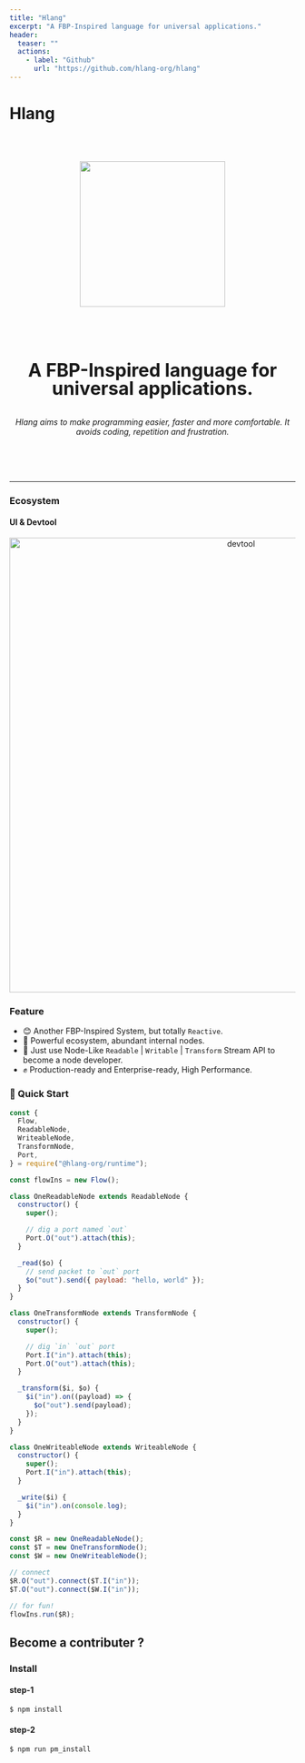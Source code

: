 ```yaml
---
title: "Hlang"
excerpt: "A FBP-Inspired language for universal applications."
header:
  teaser: ""
  actions:
    - label: "Github"
      url: "https://github.com/hlang-org/hlang"
---
```


# Hlang

<br />
<br />

<p align="center">
  <img src="https://raw.githubusercontent.com/hlang-org/hlang/main/media/logo.png" width="256" height="256" />
</p>

<br />
<br />

<br />
<br />

<p align="center">
<b style="font-size: 32px;line-height: 32px;">A FBP-Inspired language for universal applications.</b>
<br />
<br />
<br />
<em>Hlang aims to make programming easier, faster and more comfortable. It avoids coding, repetition and frustration.</em>
<br />
<br />
</p>

<br />
<br />

---

### Ecosystem

#### UI & Devtool

<p align="center">
  <img width="800" src="https://raw.githubusercontent.com/hlang-org/hlang/main/media/ui.png" alt="devtool">
</p>

### Feature

* 😊 Another FBP-Inspired System, but totally `Reactive`.
* 🚀 Powerful ecosystem, abundant internal nodes.
* 👬 Just use Node-Like `Readable` | `Writable` | `Transform` Stream API to become a node developer.
* ✊ Production-ready and Enterprise-ready, High Performance.

### 🌰 Quick Start

```javascript
const {
  Flow,
  ReadableNode,
  WriteableNode,
  TransformNode,
  Port,
} = require("@hlang-org/runtime");

const flowIns = new Flow();

class OneReadableNode extends ReadableNode {
  constructor() {
    super();

    // dig a port named `out`
    Port.O("out").attach(this);
  }

  _read($o) {
    // send packet to `out` port
    $o("out").send({ payload: "hello, world" });
  }
}

class OneTransformNode extends TransformNode {
  constructor() {
    super();

    // dig `in` `out` port
    Port.I("in").attach(this);
    Port.O("out").attach(this);
  }

  _transform($i, $o) {
    $i("in").on((payload) => {
      $o("out").send(payload);
    });
  }
}

class OneWriteableNode extends WriteableNode {
  constructor() {
    super();
    Port.I("in").attach(this);
  }

  _write($i) {
    $i("in").on(console.log);
  }
}

const $R = new OneReadableNode();
const $T = new OneTransformNode();
const $W = new OneWriteableNode();

// connect
$R.O("out").connect($T.I("in"));
$T.O("out").connect($W.I("in"));

// for fun!
flowIns.run($R);
```

## Become a contributer ?

### Install

#### step-1

```bash
$ npm install
```

#### step-2

```bash
$ npm run pm_install
```
